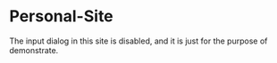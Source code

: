 # Personal-Site
The input dialog in this site is disabled, and it is just for the purpose of demonstrate.
